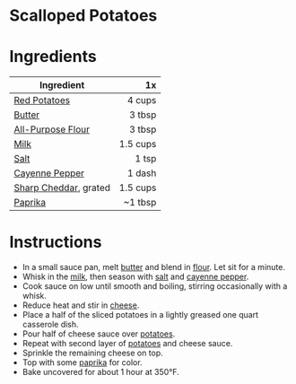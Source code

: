 ---
---
# Scalloped Potatoes

# Ingredients

| Ingredient                                                          |       1x |
| ------------------------------------------------------------------- | --------:|
| [Red Potatoes](food/ingredients/Potatoes.md#Red%20Potatoes)         |   4 cups |
| [Butter](food/ingredients/butter.md)                                                              |   3 tbsp |
| [All-Purpose Flour](food/ingredients/Flour.md#All-Purpose%20Flour)  |   3 tbsp |
| [Milk](food/ingredients/Milk.md)                                    | 1.5 cups |
| [Salt](food/ingredients/Salt.md)                                    |    1 tsp |
| [Cayenne Pepper](food/ingredients/Cayenne%20Pepper.md)              |   1 dash |
| [Sharp Cheddar](food/ingredients/Cheese.md#Sharp%20Cheddar), grated | 1.5 cups |
| [Paprika](food/ingredients/Paprika.md)                              |  ~1 tbsp |

# Instructions

- In a small sauce pan, melt [butter](food/ingredients/butter.md) and blend in [flour](food/ingredients/Flour.md#All-Purpose%20Flour). Let sit for a minute.
- Whisk in the [milk](food/ingredients/Milk.md), then season with [salt](food/ingredients/Salt.md) and [cayenne pepper](food/ingredients/Cayenne%20Pepper.md).
- Cook sauce on low until smooth and boiling, stirring occasionally with a whisk.
- Reduce heat and stir in [cheese](food/ingredients/Cheese.md#Sharp%20Cheddar).
- Place a half of the sliced potatoes in a lightly greased one quart casserole dish.
- Pour half of cheese sauce over [potatoes](food/ingredients/Potatoes.md#Red%20Potatoes).
- Repeat with second layer of [potatoes](food/ingredients/Potatoes.md#Red%20Potatoes) and cheese sauce.
- Sprinkle the remaining cheese on top.
- Top with some [paprika](food/ingredients/Paprika.md) for color.
- Bake uncovered for about 1 hour at 350°F.